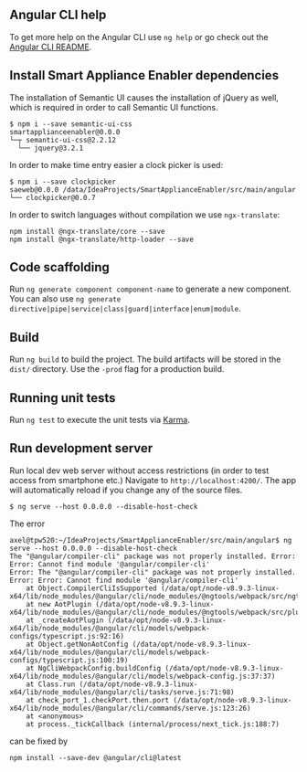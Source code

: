 ## Angular CLI help

To get more help on the Angular CLI use `ng help` or go check out the [Angular CLI README](https://github.com/angular/angular-cli/blob/master/README.md).

## Install Smart Appliance Enabler dependencies

The installation of Semantic UI causes the installation of jQuery as well, which is required in order to call Semantic UI functions.
```
$ npm i --save semantic-ui-css
smartapplianceenabler@0.0.0
└─┬ semantic-ui-css@2.2.12
  └── jquery@3.2.1
```
In order to make time entry easier a clock picker is used:
```
$ npm i --save clockpicker
saeweb@0.0.0 /data/IdeaProjects/SmartApplianceEnabler/src/main/angular
└── clockpicker@0.0.7
```

In order to switch languages without compilation we use ```ngx-translate```:
```
npm install @ngx-translate/core --save
npm install @ngx-translate/http-loader --save
```

## Code scaffolding

Run `ng generate component component-name` to generate a new component. You can also use `ng generate directive|pipe|service|class|guard|interface|enum|module`.

## Build

Run `ng build` to build the project. The build artifacts will be stored in the `dist/` directory. Use the `-prod` flag for a production build.

## Running unit tests

Run `ng test` to execute the unit tests via [Karma](https://karma-runner.github.io).

## Run development server

Run local dev web server without access restrictions (in order to test access from smartphone etc.)
Navigate to `http://localhost:4200/`.
The app will automatically reload if you change any of the source files.
```
$ ng serve --host 0.0.0.0 --disable-host-check
```

The error
```
axel@tpw520:~/IdeaProjects/SmartApplianceEnabler/src/main/angular$ ng serve --host 0.0.0.0 --disable-host-check
The "@angular/compiler-cli" package was not properly installed. Error: Error: Cannot find module '@angular/compiler-cli'
Error: The "@angular/compiler-cli" package was not properly installed. Error: Error: Cannot find module '@angular/compiler-cli'
    at Object.CompilerCliIsSupported (/data/opt/node-v8.9.3-linux-x64/lib/node_modules/@angular/cli/node_modules/@ngtools/webpack/src/ngtools_api.js:25:15)
    at new AotPlugin (/data/opt/node-v8.9.3-linux-x64/lib/node_modules/@angular/cli/node_modules/@ngtools/webpack/src/plugin.js:29:23)
    at _createAotPlugin (/data/opt/node-v8.9.3-linux-x64/lib/node_modules/@angular/cli/models/webpack-configs/typescript.js:92:16)
    at Object.getNonAotConfig (/data/opt/node-v8.9.3-linux-x64/lib/node_modules/@angular/cli/models/webpack-configs/typescript.js:100:19)
    at NgCliWebpackConfig.buildConfig (/data/opt/node-v8.9.3-linux-x64/lib/node_modules/@angular/cli/models/webpack-config.js:37:37)
    at Class.run (/data/opt/node-v8.9.3-linux-x64/lib/node_modules/@angular/cli/tasks/serve.js:71:98)
    at check_port_1.checkPort.then.port (/data/opt/node-v8.9.3-linux-x64/lib/node_modules/@angular/cli/commands/serve.js:123:26)
    at <anonymous>
    at process._tickCallback (internal/process/next_tick.js:188:7)
```
can be fixed by
```
npm install --save-dev @angular/cli@latest
```
